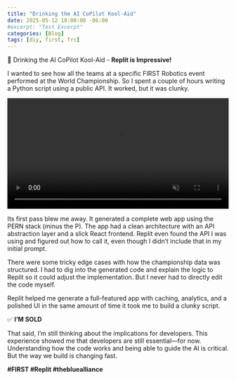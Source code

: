 ```yaml
---
title: "Drinking the AI CoPilot Kool-Aid"
date: 2025-05-12 18:00:00 -06:00
#excerpt: "Test Excerpt"
categories: [Blog]
tags: [diy, first, frc]
---
```

🚀 Drinking the AI CoPilot Kool-Aid - **Replit is Impressive!**

I wanted to see how all the teams at a specific FIRST Robotics event performed at the World Championship. So I spent a couple of hours writing a Python script using a public API. It worked, but it was clunky.


<video autoplay muted loop playsinline controls width="100%">
  <source src="{{ '/assets/videos/FRC-Tracker.mp4' | relative_url }}" type="video/mp4">
  Your browser does not support the video tag.
</video>

Its first pass blew me away. It generated a complete web app using the PERN stack (minus the P). The app had a clean architecture with an API abstraction layer and a slick React frontend. Replit even found the API I was using and figured out how to call it, even though I didn’t include that in my initial prompt.

There were some tricky edge cases with how the championship data was structured. I had to dig into the generated code and explain the logic to Replit so it could adjust the implementation. But I never had to directly edit the code myself.

Replit helped me generate a full-featured app with caching, analytics, and a polished UI in the same amount of time it took me to build a clunky script.

✅ **I’M SOLD**

That said, I’m still thinking about the implications for developers. This experience showed me that developers are still essential—for now. Understanding how the code works and being able to guide the AI is critical. But the way we build is changing fast.

**#FIRST #Replit #thebluealliance**
